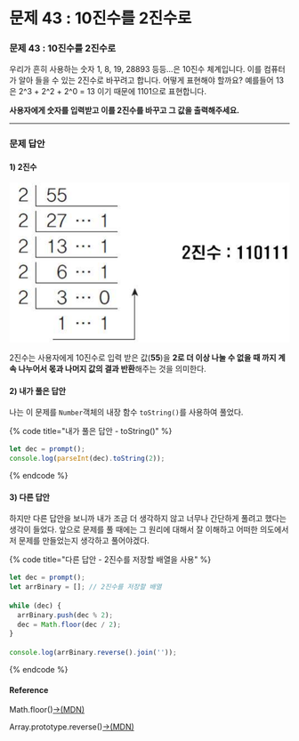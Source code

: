 # 문제 43 : 10진수를 2진수로

### 문제 43 : 10진수를 2진수로

우리가 흔히 사용하는 숫자 1, 8, 19, 28893 등등...은 10진수 체계입니다. 이를 컴퓨터가 알아 들을 수 있는 2진수로 바꾸려고 합니다. 어떻게 표현해야 할까요? 예를들어 13은 2^3 + 2^2 + 2^0 = 13 이기 때문에 1101으로 표현합니다.

**사용자에게 숫자를 입력받고 이를 2진수를 바꾸고 그 값을 출력해주세요.**

***

### 문제 답안

#### **1) 2진수**

![](../.gitbook/assets/994C02395D26C5A403.jpeg)

2진수는 사용자에게 10진수로 입력 받은 값(**55**)을 **2로 더 이상 나눌 수 없을 때 까지 계속 나누어서 몫과 나머지 값의 결과 반환**해주는 것을 의미한다.

#### 2) 내가 풀은 답안

나는 이 문제를 `Number`객체의 내장 함수 `toString()`를 사용하여 풀었다.

{% code title="내가 풀은 답안 - toString()" %}
```javascript
let dec = prompt();
console.log(parseInt(dec).toString(2));
```
{% endcode %}

#### 3) 다른 답안

하지만 다른 답안을 보니까 내가 조금 더 생각하지 않고 너무나 간단하게 풀려고 했다는 생각이 들었다. 앞으로 문제를 풀 때에는 그 원리에 대해서 잘 이해하고 어떠한 의도에서 저 문제를 만들었는지 생각하고 풀어야겠다.

{% code title="다른 답안 - 2진수를 저장할 배열을 사용" %}
```javascript
let dec = prompt();
let arrBinary = []; // 2진수를 저장할 배열

while (dec) {
  arrBinary.push(dec % 2);
  dec = Math.floor(dec / 2);
}

console.log(arrBinary.reverse().join(''));
```
{% endcode %}

#### Reference

Math.floor()[→(MDN)](https://developer.mozilla.org/ko/docs/Web/JavaScript/Reference/Global\_Objects/Math/floor)

Array.prototype.reverse()[→(MDN)](https://developer.mozilla.org/ko/docs/Web/JavaScript/Reference/Global\_Objects/Array/reverse)
